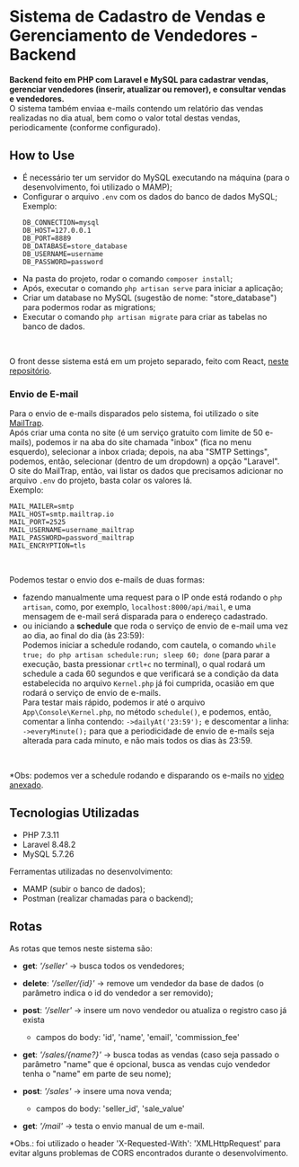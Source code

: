 # Sistema de Cadastro de Vendas e Gerenciamento de Vendedores - Backend

**Backend feito em PHP com Laravel e MySQL para cadastrar vendas, gerenciar vendedores (inserir, atualizar ou remover), e consultar vendas e vendedores.**<br>
O sistema também enviaa e-mails contendo um relatório das vendas realizadas no dia atual, bem como o valor total destas vendas, periodicamente (conforme configurado).
<br>

## How to Use
- É necessário ter um servidor do MySQL executando na máquina (para o desenvolvimento, foi utilizado o MAMP);
- Configurar o arquivo `.env` com os dados do banco de dados MySQL;<br>
    Exemplo:  
    ```
    DB_CONNECTION=mysql
    DB_HOST=127.0.0.1
    DB_PORT=8889
    DB_DATABASE=store_database
    DB_USERNAME=username
    DB_PASSWORD=password
    ```
- Na pasta do projeto, rodar o comando `composer install`;
- Após, executar o comando `php artisan serve` para iniciar a aplicação;
- Criar um database no MySQL (sugestão de nome: "store_database") para podermos rodar as migrations;
- Executar o comando `php artisan migrate` para criar as tabelas no banco de dados.
<br>
  
O front desse sistema está em um projeto separado, feito com React, [neste repositório](https://github.com/fabygiacomini/sales-frontend).

### Envio de E-mail
Para o envio de e-mails disparados pelo sistema, foi utilizado o site [MailTrap](https://mailtrap.io).<br>
Após criar uma conta no site (é um serviço gratuito com limite de 50 e-mails), podemos ir na aba do site chamada "inbox" (fica no menu esquerdo), selecionar a inbox criada; depois, na aba "SMTP Settings", podemos, então, selecionar (dentro de um dropdown) a opção "Laravel".<br>
O site do MailTrap, então, vai listar os dados que precisamos adicionar no arquivo `.env` do projeto, basta colar os valores lá.<br>
Exemplo:
```
MAIL_MAILER=smtp
MAIL_HOST=smtp.mailtrap.io
MAIL_PORT=2525
MAIL_USERNAME=username_mailtrap
MAIL_PASSWORD=password_mailtrap
MAIL_ENCRYPTION=tls
```
<br>

Podemos testar o envio dos e-mails de duas formas:
- fazendo manualmente uma request para o IP onde está rodando o `php artisan`, como, por exemplo, `localhost:8000/api/mail`, e uma mensagem de e-mail será disparada para o endereço cadastrado.<br>
- ou iniciando a **schedule** que roda o serviço de envio de e-mail uma vez ao dia, ao final do dia (às 23:59):<br>
Podemos iniciar a schedule rodando, com cautela, o comando `while true; do php artisan schedule:run; sleep 60; done` (para parar a execução, basta pressionar `crtl+c` no terminal), o qual rodará um schedule a cada 60 segundos e que verificará se a condição da data estabelecida no arquivo `Kernel.php` já foi cumprida, ocasião em que rodará o serviço de envio de e-mails.<br>
Para testar mais rápido, podemos ir até o arquivo `App\Console\Kernel.php`, no método `schedule()`, e podemos, então, comentar a linha contendo: `->dailyAt('23:59');` e descomentar a linha: `->everyMinute();` para que a periodicidade de envio de e-mails seja alterada para cada minuto, e não mais todos os dias às 23:59.<br>
  
<br>

*Obs: podemos ver a schedule rodando e disparando os e-mails no [video anexado](anexos/schedule-envio-email.mov).


## Tecnologias Utilizadas
- PHP 7.3.11
- Laravel 8.48.2
- MySQL 5.7.26

Ferramentas utilizadas no desenvolvimento:
- MAMP (subir o banco de dados);
- Postman (realizar chamadas para o backend);

## Rotas
As rotas que temos neste sistema são:
- **get**: *'/seller'* -> busca todos os vendedores;
- **delete**: *'/seller/{id}'* -> remove um vendedor da base de dados (o parâmetro indica o id do vendedor a ser removido);
- **post**: *'/seller'* -> insere um novo vendedor ou atualiza o registro caso já exista
    - campos do body: 'id', 'name', 'email', 'commission_fee'


- **get**: *'/sales/{name?}'* -> busca todas as vendas (caso seja passado o parâmetro "name" que é opcional, busca as vendas cujo vendedor tenha o "name" em parte de seu nome);
- **post**: *'/sales'* -> insere uma nova venda;
    - campos do body: 'seller_id', 'sale_value'

- **get**: *'/mail'* -> testa o envio manual de um e-mail.

*Obs.: foi utilizado o header 'X-Requested-With': 'XMLHttpRequest' para evitar alguns problemas de CORS encontrados durante o desenvolvimento.
<br>

